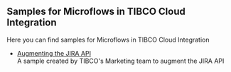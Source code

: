 ## Samples for Microflows in TIBCO Cloud Integration
Here you can find samples for Microflows in TIBCO Cloud Integration
* [Augmenting the JIRA API]()  
  A sample created by TIBCO's Marketing team to augment the JIRA API
